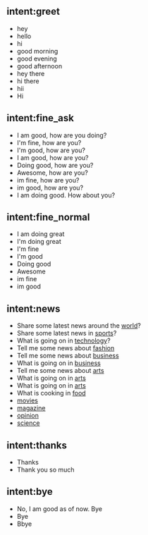 ## intent:greet
- hey
- hello
- hi
- good morning
- good evening
- good afternoon
- hey there
- hi there
- hii
- Hi

## intent:fine_ask
- I am good, how are you doing?
- I'm fine, how are you?
- I'm good, how are you?
- I am good, how are you?
- Doing good, how are you?
- Awesome, how are you?
- im fine, how are you?
- im good, how are you?
- I am doing good. How about you?

## intent:fine_normal
- I am doing great
- I'm doing great
- I'm fine
- I'm good
- Doing good
- Awesome
- im fine
- im good

## intent:news
- Share some latest news around the [world](category)?
- Share some latest news in [sports](category)?
- What is going on in [technology](category)?
- Tell me some news about [fashion](category)
- Tell me some news about [business](category)
- What is going on in [business](category)
- Tell me some news about [arts](category)
- What is going on in [arts](category)
- What is going on in [arts](category)
- What is cooking in [food](category)
- [movies](category)
- [magazine](category)
- [opinion](category)
- [science](category)

## intent:thanks
- Thanks
- Thank you so much

## intent:bye
- No, I am good as of now. Bye
- Bye
- Bbye
